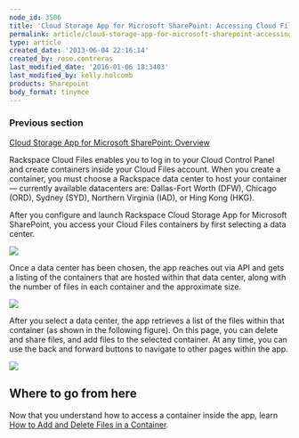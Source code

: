 ```yaml
---
node_id: 3506
title: 'Cloud Storage App for Microsoft SharePoint: Accessing Cloud Files Containers'
permalink: article/cloud-storage-app-for-microsoft-sharepoint-accessing-cloud-files-containers
type: article
created_date: '2013-06-04 22:16:14'
created_by: rose.contreras
last_modified_date: '2016-01-06 18:3403'
last_modified_by: kelly.holcomb
products: Sharepoint
body_format: tinymce
---
```


### Previous section

[Cloud Storage App for Microsoft SharePoint:
Overview](http://www.rackspace.com/knowledge_center/article/cloud-storage-app-for-microsoft-sharepoint-overview)

Rackspace Cloud Files enables you to log in to your Cloud Control Panel
and create containers inside your Cloud Files account. When you create a
container, you must choose a Rackspace data center to host your
container &mdash; currently available datacenters are: Dallas-Fort Worth
(DFW), Chicago (ORD), Sydney (SYD), Northern Virginia (IAD), or Hing
Kong (HKG). 

After you configure and launch Rackspace Cloud Storage App for Microsoft
SharePoint, you access your Cloud Files containers by first selecting a
data center.

![](/knowledge_center/sites/default/files/field/image/HKGSharepointCloudStorageCrop.png)

Once a data center has been chosen, the app reaches out via API and gets
a listing of the containers that are hosted within that data center,
along with the number of files in each container and the approximate
size.

![](/knowledge_center/sites/default/files/field/image/Fig%20--%20Select%20Container.jpg)

After you select a data center, the app retrieves a list of the files
within that container (as shown in the following figure). On this page,
you can delete and share files, and add files to the selected container.
At any time, you can use the back and forward buttons to navigate to
other pages within the app.

![](/knowledge_center/sites/default/files/field/image/Fig%20--%20Select%20Files.jpg.jpeg)

Where to go from here
---------------------

Now that you understand how to access a container inside the app, learn
[How to Add and Delete Files in a
Container](http://www.rackspace.com/knowledge_center/article/cloud-storage-app-for-microsoft-sharepoint-how-to-add-and-delete-files-in-a-container).

